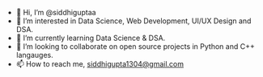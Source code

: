 - 👋 Hi, I’m @siddhiguptaa
- 👀 I’m interested in Data Science, Web Development, UI/UX Design and DSA. 
- 🌱 I’m currently learning Data Science & DSA.
- 💞️ I’m looking to collaborate on open source projects in Python and C++ langauges. 
- 📫 How to reach me, siddhigupta1304@gmail.com

<!---
siddhiguptaa/siddhiguptaa is a ✨ special ✨ repository because its `README.md` (this file) appears on your GitHub profile.
You can click the Preview link to take a look at your changes.
--->
